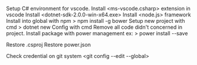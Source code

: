 Setup C# environment for vscode. Install <ms-vscode.csharp> extension in vscode
Install <dotnet-sdk-2.0.0-win-x64.exe>
Install <node.js> framework
Install <power> into global with npm > npm install -g bower
Setup new project with cmd > dotnet new <projectname>
Config with <bower init> cmd
Remove all code didn't concerned in project.
Install package with power management ex: > power install <packagename> --save

Restore .csproj <dotnet restore>
Restore power.json <power restore>

Check credential on git system <git config --edit --global>
